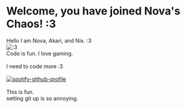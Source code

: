 # Welcome, you have joined Nova's Chaos! :3 <br/>
Hello I am Nova, Akari, and Nix. :3<br/>
![:3](https://static-cdn.jtvnw.net/jtv_user_pictures/f5950db5-7d6f-4a7e-af0c-16dc355dc852-profile_image-70x70.jpeg)<br/>
Code is fun. I love gaming.<br/>
<br/>
I need to code more :3<br/>
<br/>
[![spotify-github-profile](https://spotify-github-profile.kittinanx.com/api/view?uid=0bertvcdvf21tfnpnsbur126v&cover_image=true&theme=default&show_offline=false&background_color=121212&interchange=true&bar_color_cover=false)](https://spotify-github-profile.kittinanx.com/api/view?uid=0bertvcdvf21tfnpnsbur126v&redirect=true)<br/>
<br/>
This is fun.<br/>
setting git up is so annoying. <br/>
